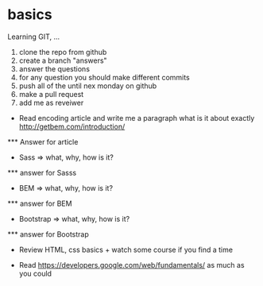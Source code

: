 # basics
Learning GIT, ...

1. clone the repo from github
2. create a branch "answers"
3. answer the questions
4. for any question you should make different commits
5. push all of the until nex monday on github
6. make a pull request
7. add me as reveiwer

 - Read encoding article and write me a paragraph what is it about exactly
 http://getbem.com/introduction/

 *** Answer for article

 - Sass => what, why, how is it?

 *** answer for Sasss 

 - BEM => what, why, how is it?

 *** answer for BEM

 - Bootstrap =>  what, why, how is it?

 *** answer for Bootstrap

 - Review HTML, css basics + watch some course if you find a time

 - Read https://developers.google.com/web/fundamentals/ as much as you could